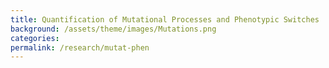 ```yaml
---
title: Quantification of Mutational Processes and Phenotypic Switches
background: /assets/theme/images/Mutations.png
categories: 
permalink: /research/mutat-phen
---
```


